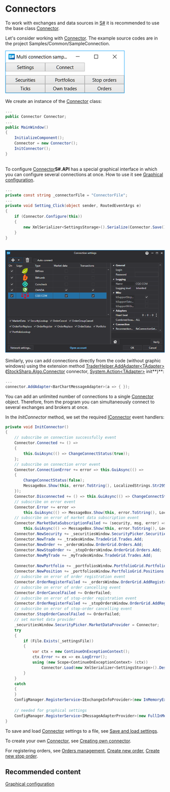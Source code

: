 # Connectors

To work with exchanges and data sources in [S\#](StockSharpAbout.md) it is recommended to use the base class [Connector](xref:StockSharp.Algo.Connector). 

Let's consider working with [Connector](xref:StockSharp.Algo.Connector). The example source codes are in the project Samples\/Common\/SampleConnection.

![multiconnection main](../images/multiconnection_main.png)

We create an instance of the [Connector](xref:StockSharp.Algo.Connector) class:

```cs
...
public Connector Connector;
...
public MainWindow()
{
	InitializeComponent();
	Connector = new Connector();
	InitConnector();
}
		
```

To configure [Connector](xref:StockSharp.Algo.Connector)**S\#.API** has a special graphical interface in which you can configure several connections at once. How to use it see [Graphical configuration](API_ConnectorsUIConfiguration.md). 

```cs
...
private const string _connectorFile = "ConnectorFile";
...
private void Setting_Click(object sender, RoutedEventArgs e)
{
	if (Connector.Configure(this))
	{
		new XmlSerializer<SettingsStorage>().Serialize(Connector.Save(), _connectorFile);
	}
}
	  				
```

![API GUI ConnectorWindow](../images/API_GUI_ConnectorWindow.png)

Similarly, you can add connections directly from the code (without graphic windows) using the extension method [TraderHelper.AddAdapter\<TAdapter\>](xref:StockSharp.Algo.TraderHelper.AddAdapter``1(StockSharp.Algo.Connector,System.Action{``0}))**(**[StockSharp.Algo.Connector](xref:StockSharp.Algo.Connector) connector, [System.Action\<TAdapter\>](xref:System.Action`1) init**)**:

```cs
...
connector.AddAdapter<BarChartMessageAdapter>(a => { });
```

You can add an unlimited number of connections to a single [Connector](xref:StockSharp.Algo.Connector) object. Therefore, from the program you can simultaneously connect to several exchanges and brokers at once.

In the *InitConnector* method, we set the required [IConnector](xref:StockSharp.BusinessEntities.IConnector) event handlers:

```cs
private void InitConnector()
{
	// subscribe on connection successfully event
	Connector.Connected += () =>
	{
		this.GuiAsync(() => ChangeConnectStatus(true));
	};
	// subscribe on connection error event
	Connector.ConnectionError += error => this.GuiAsync(() =>
	{
		ChangeConnectStatus(false);
		MessageBox.Show(this, error.ToString(), LocalizedStrings.Str2959);
	});
	Connector.Disconnected += () => this.GuiAsync(() => ChangeConnectStatus(false));
	// subscribe on error event
	Connector.Error += error =>
		this.GuiAsync(() => MessageBox.Show(this, error.ToString(), LocalizedStrings.Str2955));
	// subscribe on error of market data subscription event
	Connector.MarketDataSubscriptionFailed += (security, msg, error) =>
		this.GuiAsync(() => MessageBox.Show(this, error.ToString(), LocalizedStrings.Str2956Params.Put(msg.DataType, security)))
	Connector.NewSecurity += _securitiesWindow.SecurityPicker.Securities.Add;
	Connector.NewTrade += _tradesWindow.TradeGrid.Trades.Add;
	Connector.NewOrder += _ordersWindow.OrderGrid.Orders.Add;
	Connector.NewStopOrder += _stopOrdersWindow.OrderGrid.Orders.Add;
	Connector.NewMyTrade += _myTradesWindow.TradeGrid.Trades.Add;
	
	Connector.NewPortfolio += _portfoliosWindow.PortfolioGrid.Portfolios.Add;
	Connector.NewPosition += _portfoliosWindow.PortfolioGrid.Positions.Add;
	// subscribe on error of order registration event
	Connector.OrderRegisterFailed += _ordersWindow.OrderGrid.AddRegistrationFail;
	// subscribe on error of order cancelling event
	Connector.OrderCancelFailed += OrderFailed;
	// subscribe on error of stop-order registration event
	Connector.OrderRegisterFailed += _stopOrdersWindow.OrderGrid.AddRegistrationFail;
	// subscribe on error of stop-order cancelling event
	Connector.StopOrderCancelFailed += OrderFailed;
	// set market data provider
	_securitiesWindow.SecurityPicker.MarketDataProvider = Connector;
	try
	{
		if (File.Exists(_settingsFile))
		{
			var ctx = new ContinueOnExceptionContext();
			ctx.Error += ex => ex.LogError();
			using (new Scope<ContinueOnExceptionContext> (ctx))
				Connector.Load(new XmlSerializer<SettingsStorage>().Deserialize(_settingsFile));
		}
	}
	catch
	{
	}
	ConfigManager.RegisterService<IExchangeInfoProvider>(new InMemoryExchangeInfoProvider());
	
	// needed for graphical settings
	ConfigManager.RegisterService<IMessageAdapterProvider>(new FullInMemoryMessageAdapterProvider(Connector.Adapter.InnerAdapters));
}
```

To save and load [Connector](xref:StockSharp.Algo.Connector) settings to a file, see [Save and load settings](API_Connectors_SaveConnectorSettings.md).

To create your own [Connector](xref:StockSharp.Algo.Connector), see [Creating own connector](ConnectorCreating.md).

For registering orders, see [Orders management](Orders.md), [Create new order](CreateNewOrder.md), [Create new stop order](API_StopOrders.md). 

## Recommended content

[Graphical configuration](API_ConnectorsUIConfiguration.md)
